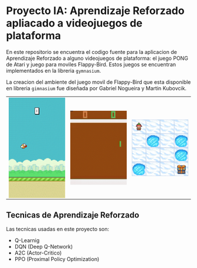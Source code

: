 # Proyecto IA: Aprendizaje Reforzado apliacado a videojuegos de plataforma
En este repositorio se encuentra el codigo fuente para la aplicacion de Aprendizaje Reforzado a alguno videojuegos de plataforma: el juego PONG de Atari y juego para moviles Flappy-Bird. Estos juegos se encuentran implementados en la libreria `gymnasium`.

La creacion del ambiente del juego movil de Flappy-Bird que esta disponible en libreria `gimnasium` fue diseñada por Gabriel Nogueira y Martin Kubovcik.

<table>
<tbody>
<tr>
<td>
<img align="center" 
     src="https://github.com/dsilvamo/Proyecto_IA/blob/main/Gifs/flappy_dqn_train_AdobeExpress.gif" 
     width="200"/>
</td>
<td>
<img align="center" 
       src="https://github.com/dsilvamo/Proyecto_IA/blob/main/Gifs/Pong_entrenado_AdobeExpress.gif" 
       width="200"/>
</td>
<td>
<img align="center" 
       src="https://github.com/dsilvamo/Proyecto_IA/blob/main/Gifs/prueba3.gif" 
       width="200"/>
</td>
</tr>
</tbody>
</table>
     
## Tecnicas de Aprendizaje Reforzado
Las tecnicas usadas en este proyecto son:
- Q-Learnig
- DQN (Deep Q-Network)
- A2C (Actor-Critico)
- PPO (Proximal Policy Optimization)
     
  


